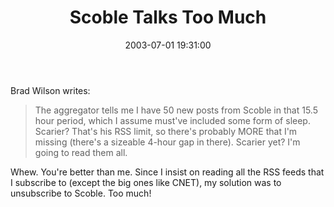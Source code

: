 ﻿---
layout: post
title: "Scoble Talks Too Much"
comments: false
date: 2003-07-01 19:31:00
updated: 2004-05-03 20:23:00
categories:
 - Community
subtext-id: d7b806b5-8400-4d04-b067-1ec9cfa8c96d
alias: /blog/Scoble-Talks-Too-Much.aspx
---


Brad Wilson writes:

> The aggregator tells me I have 50 new posts from Scoble in that 15.5 hour period, which I assume must've included some form of sleep. Scarier? That's his RSS limit, so there's probably MORE that I'm missing (there's a sizeable 4-hour gap in there). Scarier yet? I'm going to read them all.

Whew. You're better than me. Since I insist on reading all the RSS feeds that I subscribe to (except the big ones like CNET), my solution was to unsubscribe to Scoble. Too much!
